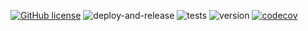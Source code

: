 [![GitHub license](https://img.shields.io/badge/license-MIT-blue.svg)](https://github.com/lapanti/lapanti.github.io/blob/master/LICENSE) ![deploy-and-release](https://github.com/lapanti/lapanti.github.io/workflows/deploy-and-release/badge.svg) ![tests](https://github.com/lapanti/lapanti.github.io/workflows/tests/badge.svg) ![version](https://img.shields.io/github/package-json/v/lapanti/lapanti.github.io) [![codecov](https://codecov.io/gh/lapanti/lapanti.github.io/branch/master/graph/badge.svg?token=XqBFZwcs7F)](https://codecov.io/gh/lapanti/lapanti.github.io)

